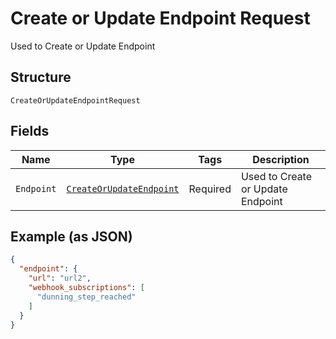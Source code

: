 
# Create or Update Endpoint Request

Used to Create or Update Endpoint

## Structure

`CreateOrUpdateEndpointRequest`

## Fields

| Name | Type | Tags | Description |
|  --- | --- | --- | --- |
| `Endpoint` | [`CreateOrUpdateEndpoint`](../../doc/models/create-or-update-endpoint.md) | Required | Used to Create or Update Endpoint |

## Example (as JSON)

```json
{
  "endpoint": {
    "url": "url2",
    "webhook_subscriptions": [
      "dunning_step_reached"
    ]
  }
}
```

